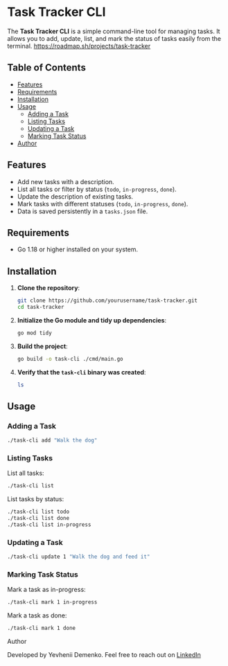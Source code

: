 # Task Tracker CLI

The **Task Tracker CLI** is a simple command-line tool for managing tasks. It allows you to add, update, list, and mark the status of tasks easily from the terminal.
https://roadmap.sh/projects/task-tracker

## Table of Contents

- [Features](#features)
- [Requirements](#requirements)
- [Installation](#installation)
- [Usage](#usage)
    - [Adding a Task](#adding-a-task)
    - [Listing Tasks](#listing-tasks)
    - [Updating a Task](#updating-a-task)
    - [Marking Task Status](#marking-task-status)
- [Author](#author)

## Features

- Add new tasks with a description.
- List all tasks or filter by status (`todo`, `in-progress`, `done`).
- Update the description of existing tasks.
- Mark tasks with different statuses (`todo`, `in-progress`, `done`).
- Data is saved persistently in a `tasks.json` file.

## Requirements

- Go 1.18 or higher installed on your system.

## Installation

1. **Clone the repository**:

    ```bash
    git clone https://github.com/yourusername/task-tracker.git
    cd task-tracker
    ```

2. **Initialize the Go module and tidy up dependencies**:

    ```bash
    go mod tidy
    ```

3. **Build the project**:

    ```bash
    go build -o task-cli ./cmd/main.go
    ```

4. **Verify that the `task-cli` binary was created**:

    ```bash
    ls
    ```

## Usage

### Adding a Task

```bash
./task-cli add "Walk the dog"
```
### Listing Tasks
List all tasks:
```bash
./task-cli list
```
List tasks by status:
```bash
./task-cli list todo
./task-cli list done
./task-cli list in-progress
```

### Updating a Task
```bash
./task-cli update 1 "Walk the dog and feed it"
```

### Marking Task Status
Mark a task as in-progress:
```bash
./task-cli mark 1 in-progress
```

Mark a task as done:
```bash
./task-cli mark 1 done
```

Author

Developed by Yevhenii Demenko.
Feel free to reach out on [LinkedIn](https://linkedin.com/in/demenkoeugene)
